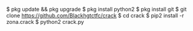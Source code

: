 $ pkg update && pkg upgrade
$ pkg install python2
$ pkg install git
$ git clone https://github.com/Blackhgtctfc/crack
$ cd crack
$ pip2 install -r zona.crack
$ python2 crack.py
